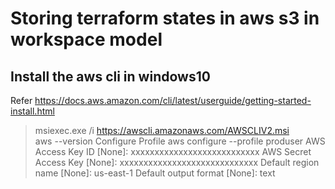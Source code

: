 # Storing terraform states in aws s3 in workspace model

## Install the aws cli in windows10 
Refer https://docs.aws.amazon.com/cli/latest/userguide/getting-started-install.html
> msiexec.exe /i https://awscli.amazonaws.com/AWSCLIV2.msi   
> aws --version
Configure Profile
aws configure --profile produser
AWS Access Key ID [None]:  xxxxxxxxxxxxxxxxxxxxxxxxxxx
AWS Secret Access Key [None]: xxxxxxxxxxxxxxxxxxxxxxxxxxxxx
Default region name [None]: us-east-1
Default output format [None]: text
## 
